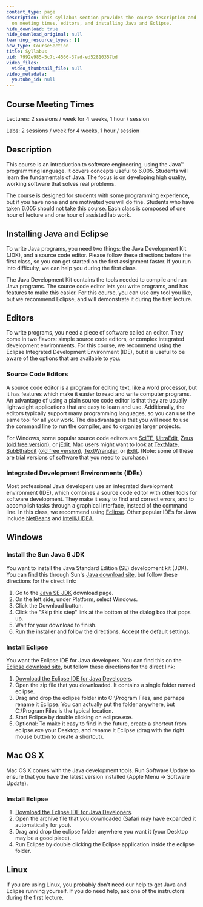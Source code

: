 ```yaml
---
content_type: page
description: This syllabus section provides the course description and information
  on meeting times, editors, and installing Java and Eclipse.
hide_download: true
hide_download_original: null
learning_resource_types: []
ocw_type: CourseSection
title: Syllabus
uid: 7992e985-5c7c-4566-37ad-ed52810357bd
video_files:
  video_thumbnail_file: null
video_metadata:
  youtube_id: null
---
```


Course Meeting Times
--------------------

Lectures: 2 sessions / week for 4 weeks, 1 hour / session

Labs: 2 sessions / week for 4 weeks, 1 hour / session

Description
-----------

This course is an introduction to software engineering, using the Java™ programming language. It covers concepts useful to 6.005. Students will learn the fundamentals of Java. The focus is on developing high quality, working software that solves real problems.

The course is designed for students with some programming experience, but if you have none and are motivated you will do fine. Students who have taken 6.005 should not take this course. Each class is composed of one hour of lecture and one hour of assisted lab work.

Installing Java and Eclipse
---------------------------

To write Java programs, you need two things: the Java Development Kit (JDK), and a source code editor. Please follow these directions before the first class, so you can get started on the first assignment faster. If you run into difficulty, we can help you during the first class.

The Java Development Kit contains the tools needed to compile and run Java programs. The source code editor lets you write programs, and has features to make this easier. For this course, you can use any tool you like, but we recommend Eclipse, and will demonstrate it during the first lecture.

Editors
-------

To write programs, you need a piece of software called an editor. They come in two flavors: simple source code editors, or complex integrated development environments. For this course, we recommend using the Eclipse Integrated Development Environment (IDE), but it is useful to be aware of the options that are available to you.

### Source Code Editors

A source code editor is a program for editing text, like a word processor, but it has features which make it easier to read and write computer programs. An advantage of using a plain source code editor is that they are usually lightweight applications that are easy to learn and use. Additionally, the editors typically support many programming languages, so you can use the same tool for all your work. The disadvantage is that you will need to use the command line to run the compiler, and to organize larger projects.

For Windows, some popular source code editors are [SciTE](http://www.scintilla.org/SciTE.html), [UltraEdit](http://www.ultraedit.com/products/ultraedit.html), [Zeus](http://www.zeusedit.com/) ([old free version](http://www.codingmonkeys.de/subethaedit/old/)), or [jEdit](http://www.jedit.org/). Mac users might want to look at [TextMate](http://macromates.com/), [SubEthaEdit](http://www.codingmonkeys.de/subethaedit/) ([old free version](http://www.codingmonkeys.de/subethaedit/old/)), [TextWrangler](http://www.barebones.com/products/TextWrangler/), or [jEdit](http://www.jedit.org/). (Note: some of these are trial versions of software that you need to purchase.)

### Integrated Development Environments (IDEs)

Most professional Java developers use an integrated development environment (IDE), which combines a source code editor with other tools for software development. They make it easy to find and correct errors, and to accomplish tasks through a graphical interface, instead of the command line. In this class, we recommend using [Eclipse](http://www.eclipse.org/). Other popular IDEs for Java include [NetBeans](http://netbeans.org/) and [IntelliJ IDEA](http://www.jetbrains.com/idea/).

Windows
-------

### Install the Sun Java 6 JDK

You want to install the Java Standard Edition (SE) development kit (JDK). You can find this through Sun's [Java download site](http://java.sun.com/javase/downloads/index.jsp), but follow these directions for the direct link:

1.  Go to the [Java SE JDK](http://java.sun.com/javase/downloads/widget/jdk6.jsp) download page.
2.  On the left side, under Platform, select Windows.
3.  Click the Download button.
4.  Click the "Skip this step" link at the bottom of the dialog box that pops up.
5.  Wait for your download to finish.
6.  Run the installer and follow the directions. Accept the default settings.

### Install Eclipse

You want the Eclipse IDE for Java developers. You can find this on the [Eclipse download site](http://www.eclipse.org/downloads/), but follow these directions for the direct link:

1.  [Download the Eclipse IDE for Java Developers](http://www.eclipse.org/downloads/).
2.  Open the zip file that you downloaded. It contains a single folder named eclipse.
3.  Drag and drop the eclipse folder into C:\\Program Files, and perhaps rename it Eclipse. You can actually put the folder anywhere, but C:\\Program Files is the typical location.
4.  Start Eclipse by double clicking on eclipse.exe.
5.  Optional: To make it easy to find in the future, create a shortcut from eclipse.exe your Desktop, and rename it Eclipse (drag with the right mouse button to create a shortcut).

Mac OS X
--------

Mac OS X comes with the Java development tools. Run Software Update to ensure that you have the latest version installed (Apple Menu → Software Update).

### Install Eclipse

1.  [Download the Eclipse IDE for Java Developers](http://www.eclipse.org/downloads/).
2.  Open the archive file that you downloaded (Safari may have expanded it automatically for you).
3.  Drag and drop the eclipse folder anywhere you want it (your Desktop may be a good place).
4.  Run Eclipse by double clicking the Eclipse application inside the eclipse folder.

Linux
-----

If you are using Linux, you probably don't need our help to get Java and Eclipse running yourself. If you do need help, ask one of the instructors during the first lecture.